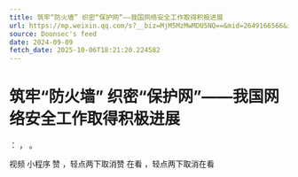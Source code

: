 ```yaml
---
title: 筑牢“防火墙” 织密“保护网”——我国网络安全工作取得积极进展
url: https://mp.weixin.qq.com/s?__biz=MjM5MzMwMDU5NQ==&mid=2649166566&idx=2&sn=6c9a2fac435238ae9f7ad35f78a1738a
source: Doonsec's feed
date: 2024-09-09
fetch_date: 2025-10-06T18:21:20.224582
---
```


# 筑牢“防火墙” 织密“保护网”——我国网络安全工作取得积极进展

：
，
。

视频
小程序
赞
，轻点两下取消赞
在看
，轻点两下取消在看